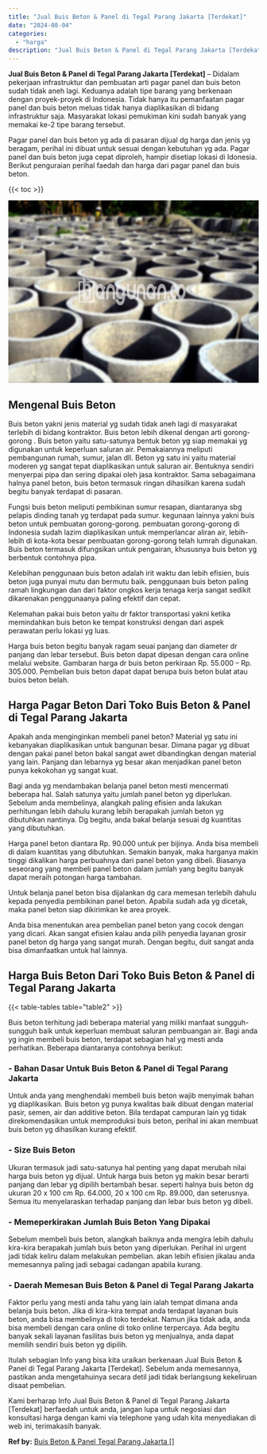 ```yaml
---
title: "Jual Buis Beton & Panel di Tegal Parang Jakarta [Terdekat]"
date: "2024-08-04"
categories: 
  - "harga"
description: "Jual Buis Beton & Panel di Tegal Parang Jakarta [Terdekat]. Kami berharap Info Jual Buis Beton & Panel di Tegal Parang Jakarta [Terdekat] berfaedah untuk a..."
---
```


**Jual Buis Beton & Panel di Tegal Parang Jakarta \[Terdekat\]** – Didalam pekerjaan infrastruktur dan pembuatan arti pagar panel dan buis beton sudah tidak aneh lagi. Keduanya adalah tipe barang yang berkenaan dengan proyek-proyek di Indonesia. Tidak hanya itu pemanfaatan pagar panel dan buis beton meluas tidak hanya diaplikasikan di bidang infrastruktur saja. Masyarakat lokasi pemukiman kini sudah banyak yang memakai ke-2 tipe barang tersebut.

Pagar panel dan buis beton yg ada di pasaran dijual dg harga dan jenis yg beragam, perihal ini dibuat untuk sesuai dengan kebutuhan yg ada. Pagar panel dan buis beton juga cepat diproleh, hampir disetiap lokasi di Idonesia. Berikut penguraian perihal faedah dan harga dari pagar panel dan buis beton.

{{< toc >}}

![Jual Buis Beton & Panel di Tegal Parang Jakarta [Terdekat]](/images/jual-panel-buis-beton-murah-07.png)

## Mengenal Buis Beton

Buis beton yakni jenis material yg sudah tidak aneh lagi di masyarakat terlebih di bidang kontraktor. Buis beton lebih dikenal dengan arti gorong-gorong . Buis beton yaitu satu-satunya bentuk beton yg siap memakai yg digunakan untuk keperluan saluran air. Pemakaiannya meliputi pembangunan rumah, sumur, jalan dll. Beton yg satu ini yaitu material moderen yg sangat tepat diaplikasikan untuk saluran air. Bentuknya sendiri menyerpai pipa dan sering dipakai oleh jasa kontraktor. Sama sebagaimana halnya panel beton, buis beton termasuk ringan dihasilkan karena sudah begitu banyak terdapat di pasaran.

Fungsi buis beton meliputi pembikinan sumur resapan, diantaranya sbg pelapis dinding tanah yg terdapat pada sumur. kegunaan lainnya yakni buis beton untuk pembuatan gorong-gorong. pembuatan gorong-gorong di Indonesia sudah lazim diaplikasikan untuk memperlancar aliran air, lebih-lebih di kota-kota besar pembuatan gorong-gorong telah lumrah digunakan. Buis beton termasuk difungsikan untuk pengairan, khususnya buis beton yg berbentuk contohnya pipa.

Kelebihan penggunaan buis beton adalah irit waktu dan lebih efisien, buis beton juga punyai mutu dan bermutu baik. penggunaan buis beton paling ramah lingkungan dan dari faktor ongkos kerja tenaga kerja sangat sedikit dikarenakan penggunaanya paling efektif dan cepat.

Kelemahan pakai buis beton yaitu dr faktor transportasi yakni ketika memindahkan buis beton ke tempat konstruksi dengan dari aspek perawatan perlu lokasi yg luas.

Harga buis beton begitu banyak ragam seuai panjang dan diameter dr panjang dan lebar tersebut. Buis beton dapat dipesan dengan cara online melalui website. Gambaran harga dr buis beton perkiraan Rp. 55.000 – Rp. 305.000. Pembelian buis beton dapat dapat berupa buis beton bulat atau buios beton belah.

## Harga Pagar Beton Dari Toko Buis Beton & Panel di Tegal Parang Jakarta

Apakah anda menginginkan membeli panel beton? Material yg satu ini kebanyakan diaplikasikan untuk bangunan besar. Dimana pagar yg dibuat dengan pakai panel beton bakal sangat awet dibandingkan dengan material yang lain. Panjang dan lebarnya yg besar akan menjadikan panel beton punya kekokohan yg sangat kuat.

Bagi anda yg mendambakan belanja panel beton mesti mencermati beberapa hal. Salah satunya yaitu jumlah panel beton yg diperlukan. Sebelum anda membelinya, alangkah paling efisien anda lakukan perhitungan lebih dahulu kurang lebih berapakah jumlah beton yg dibutuhkan nantinya. Dg begitu, anda bakal belanja sesuai dg kuantitas yang dibutuhkan.

Harga panel beton diantara Rp. 90.000 untuk per bijinya. Anda bisa membeli di dalam kuantitas yang dibutuhkan. Semakin banyak, maka harganya makin tinggi dikalikan harga perbuahnya dari panel beton yang dibeli. Biasanya seseorang yang membeli panel beton dalam jumlah yang begitu banyak dapat meraih potongan harga tambahan.

Untuk belanja panel beton bisa dijalankan dg cara memesan terlebih dahulu kepada penyedia pembikinan panel beton. Apabila sudah ada yg dicetak, maka panel beton siap dikirimkan ke area proyek.

Anda bisa menentukan area pembelian panel beton yang cocok dengan yang dicari. Akan sangat efisien kalau anda pilih penyedia layanan grosir panel beton dg harga yang sangat murah. Dengan begitu, duit sangat anda bisa dimanfaatkan untuk hal lainnya.

## Harga Buis Beton Dari Toko Buis Beton & Panel di Tegal Parang Jakarta

{{< table-tables table="table2" >}}

Buis beton terhitung jadi beberapa material yang miliki manfaat sungguh-sungguh baik untuk keperluan membuat saluran pembuangan air. Bagi anda yg ingin membeli buis beton, terdapat sebagian hal yg mesti anda perhatikan. Beberapa diantaranya contohnya berikut:

### \- Bahan Dasar Untuk Buis Beton & Panel di Tegal Parang Jakarta

Untuk anda yang menghendaki membeli buis beton wajib menyimak bahan yg diaplikasikan. Buis beton yg punya kwalitas baik dibuat dengan material pasir, semen, air dan additive beton. Bila terdapat campuran lain yg tidak direkomendasikan untuk memproduksi buis beton, perihal ini akan membuat buis beton yg dihasilkan kurang efektif.

### \- Size Buis Beton

Ukuran termasuk jadi satu-satunya hal penting yang dapat merubah nilai harga buis beton yg dijual. Untuk harga buis beton yg makin besar berarti panjang dan lebar yg dipilih bertambah besar. seperti halnya buis beton dg ukuran 20 x 100 cm Rp. 64.000, 20 x 100 cm Rp. 89.000, dan seterusnya. Semua itu menyelaraskan terhadap panjang dan lebar buis beton yg dibeli.

### \- Memeperkirakan Jumlah Buis Beton Yang Dipakai

Sebelum membeli buis beton, alangkah baiknya anda mengira lebih dahulu kira-kira berapakah jumlah buis beton yang diperlukan. Perihal ini urgent jadi tidak keliru dalam melakukan pembelian. akan lebih efisien jikalau anda memesannya paling jadi sebagai cadangan apabila kurang.

### \- Daerah Memesan Buis Beton & Panel di Tegal Parang Jakarta

Faktor perlu yang mesti anda tahu yang lain ialah tempat dimana anda belanja buis beton. Jika di kira-kira tempat anda terdapat layanan buis beton, anda bisa membelinya di toko terdekat. Namun jika tidak ada, anda bisa membeli dengan cara online di toko online terpercaya. Ada begitu banyak sekali layanan fasilitas buis beton yg menjualnya, anda dapat memilih sendiri buis beton yg dipilih.

Itulah sebagian Info yang bisa kita uraikan berkenaan Jual Buis Beton & Panel di Tegal Parang Jakarta \[Terdekat\]. Sebelum anda memesannya, pastikan anda mengetahuinya secara detil jadi tidak berlangsung kekeliruan disaat pembelian.

Kami berharap Info Jual Buis Beton & Panel di Tegal Parang Jakarta \[Terdekat\] berfaedah untuk anda, jangan lupa untuk negosiasi dan konsultasi harga dengan kami via telephone yang udah kita menyediakan di web ini, terimakasih banyak.

**Ref by:** [Buis Beton & Panel Tegal Parang Jakarta []](https://id.wikipedia.org/wiki/Buis)

